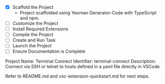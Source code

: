 - [x] Scaffold the Project
  - Project scaffolded using Yeoman Generator-Code with TypeScript and npm.
- [ ] Customize the Project
- [ ] Install Required Extensions
- [ ] Compile the Project
- [ ] Create and Run Task
- [ ] Launch the Project
- [ ] Ensure Documentation is Complete

Project Name: Terminal Connect
Identifier: terminal-connect
Description: Connect via SSH or telnet to hosts defined in a yaml file directly in VSCode

Refer to README.md and vsc-extension-quickstart.md for next steps.
